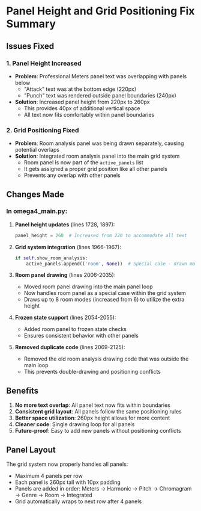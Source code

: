 # Panel Height and Grid Positioning Fix Summary

## Issues Fixed

### 1. Panel Height Increased
- **Problem**: Professional Meters panel text was overlapping with panels below
  - "Attack" text was at the bottom edge (220px) 
  - "Punch" text was rendered outside panel boundaries (240px)
- **Solution**: Increased panel height from 220px to 260px
  - This provides 40px of additional vertical space
  - All text now fits comfortably within panel boundaries

### 2. Grid Positioning Fixed
- **Problem**: Room analysis panel was being drawn separately, causing potential overlaps
- **Solution**: Integrated room analysis panel into the main grid system
  - Room panel is now part of the `active_panels` list
  - It gets assigned a proper grid position like all other panels
  - Prevents any overlap with other panels

## Changes Made

### In omega4_main.py:

1. **Panel height updates** (lines 1728, 1897):
   ```python
   panel_height = 260  # Increased from 220 to accommodate all text
   ```

2. **Grid system integration** (lines 1966-1967):
   ```python
   if self.show_room_analysis:
       active_panels.append(('room', None))  # Special case - drawn manually
   ```

3. **Room panel drawing** (lines 2006-2035):
   - Moved room panel drawing into the main panel loop
   - Now handles room panel as a special case within the grid system
   - Draws up to 8 room modes (increased from 6) to utilize the extra height

4. **Frozen state support** (lines 2054-2055):
   - Added room panel to frozen state checks
   - Ensures consistent behavior with other panels

5. **Removed duplicate code** (lines 2069-2125):
   - Removed the old room analysis drawing code that was outside the main loop
   - This prevents double-drawing and positioning conflicts

## Benefits

1. **No more text overlap**: All panel text now fits within boundaries
2. **Consistent grid layout**: All panels follow the same positioning rules
3. **Better space utilization**: 260px height allows for more content
4. **Cleaner code**: Single drawing loop for all panels
5. **Future-proof**: Easy to add new panels without positioning conflicts

## Panel Layout

The grid system now properly handles all panels:
- Maximum 4 panels per row
- Each panel is 260px tall with 10px padding
- Panels are added in order: Meters → Harmonic → Pitch → Chromagram → Genre → Room → Integrated
- Grid automatically wraps to next row after 4 panels